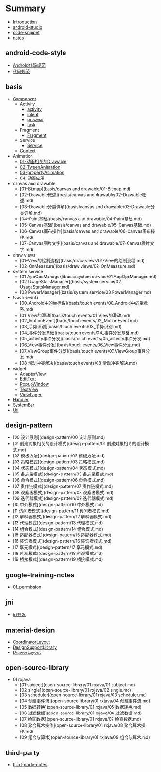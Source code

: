 # Summary

* [Introduction](README.md)
* [android-studio](android-studio.md)
* [code-snippet](code-snippet.md)
* [notes](notes.md)

## android-code-style

* [Android代码规范](android-code-style/Android代码规范.md)
* [代码规范](android-code-style/代码规范.md)

## basis

* [Component](basis/component.md)
  * Activity
    * [activity](basis/component/activity/activity.md)
    * [intent](basis/component/activity/intent.md)
    * [process](basis/component/activity/process.md)
    * [task](basis/component/activity/task.md)
  * Fragment
    * [Fragment](basis/component/fragment/Fragment.md)
  * Service
    * [Service](basis/component/service/service.md)
  * [Context](basis/component/Context.md)
* Animation
  * [01-动画相关的Drawable](basis/animation/01-动画相关的Drawable.md)
  * [02-TweenAnimation](basis/animation/02-TweenAnimation.md)
  * [03-propertyAnimation](basis/animation/03-propertyAnimation.md)
  * [04-动画应用](basis/animation/04-动画应用.md)
* canvas and drawable
  * [01-Bitmap](basis/canvas and drawable/01-Bitmap.md)
  * [02-Drawable概述](basis/canvas and drawable/02-Drawable概述.md)
  * [03-Drawable分类详解](basis/canvas and drawable/03-Drawable分类详解.md)
  * [04-Paint基础](basis/canvas and drawable/04-Paint基础.md)
  * [05-Canvas基础](basis/canvas and drawable/05-Canvas基础.md)
  * [06-Canvas画布操作](basis/canvas and drawable/06-Canvas画布操作.md)
  * [07-Canvas图片文字](basis/canvas and drawable/07-Canvas图片文字.md)
* draw views
  * [01-View的绘制流程](basis/draw views/01-View的绘制流程.md)
  * [02-OnMeassure](basis/draw views/02-OnMeassure.md)
* system service
  * [01 AppOpsManager](basis/system service/01 AppOpsManager.md)
  * [02 UsageStatsManager](basis/system service/02 UsageStatsManager.md)
  * [03 PowerManager](basis/system service/03 PowerManager.md)
* touch events
  * [00\_Android中的坐标系](basis/touch events/00_Android中的坐标系.md)
  * [01\_View的滑动](basis/touch events/01_View的滑动.md)
  * [02\_MotionEvent](basis/touch events/02_MotionEvent.md)
  * [03\_手势识别](basis/touch events/03_手势识别.md)
  * [04\_事件分发基础](basis/touch events/04_事件分发基础.md)
  * [05\_activity事件分发](basis/touch events/05_activity事件分发.md)
  * [06\_View事件分发](basis/touch events/06_View事件分发.md)
  * [07\_ViewGroup事件分发](basis/touch events/07_ViewGroup事件分发.md)
  * [08 滑动冲突解决](basis/touch events/08 滑动冲突解决.md)
* widget
  * [AdapterView](basis/widget/AdapterView.md)
  * [EditText](basis/widget/EditText.md)
  * [PopupWindow](basis/widget/PopupWindow.md)
  * [TextView](basis/widget/TextView.md)
  * [ViewPager](basis/widget/ViewPager.md)
* [Handler](basis/Handler.md)
* [SystemBar](basis/SystemBar.md)
* [Uri](basis/Uri.md)

## design-pattern

* [00 设计原则](design-pattern/00 设计原则.md)
* [01 创建对象相关的设计模式](design-pattern/01 创建对象相关的设计模式.md)
* [02 模板方法](design-pattern/02 模板方法.md)
* [03 策略模式](design-pattern/03 策略模式.md)
* [04 状态模式](design-pattern/04 状态模式.md)
* [05 备忘录模式](design-pattern/05 备忘录模式.md)
* [06 命令模式](design-pattern/06 命令模式.md)
* [07 责作链模式](design-pattern/07 责作链模式.md)
* [08 观察者模式](design-pattern/08 观察者模式.md)
* [09 迭代器模式](design-pattern/09 迭代器模式.md)
* [10 中介模式](design-pattern/10 中介模式.md)
* [11 访问者模式](design-pattern/11 访问者模式.md)
* [12 解释器模式](design-pattern/12 解释器模式.md)
* [13 代理模式](design-pattern/13 代理模式.md)
* [14 组合模式](design-pattern/14 组合模式.md)
* [15 适配器模式](design-pattern/15 适配器模式.md)
* [16 装饰者模式](design-pattern/16 装饰者模式.md)
* [17 享元模式](design-pattern/17 享元模式.md)
* [18 外观模式](design-pattern/18 外观模式.md)
* [19 桥接模式](design-pattern/19 桥接模式.md)

## google-training-notes

* [01\_permission](google-training-notes/01_permission.md)

## jni

* [jni开发](jni/Jni开发.md)

## material-design

* [CoordinatorLayout](material-design/CoordinatorLayout.md)
* [DesignSupportLibrary](material-design/DesignSupportLibrary.md)
* [DrawerLayout](material-design/DrawerLayout.md)

## open-source-library

* 01 rxjava
  * [01 subject](open-source-library/01 rxjava/01 subject.md)
  * [02 single](open-source-library/01 rxjava/02 single.md)
  * [03 scheduler](open-source-library/01 rxjava/03 scheduler.md)
  * [04 创建事件流](open-source-library/01 rxjava/04 创建事件流.md)
  * [05 数据转换](open-source-library/01 rxjava/05 数据转换.md)
  * [06 过滤数据](open-source-library/01 rxjava/06 过滤数据.md)
  * [07 检查数据](open-source-library/01 rxjava/07 检查数据.md)
  * [08 聚合算术操作](open-source-library/01 rxjava/08 聚合算术操作.md)
  * [09 组合与算术](open-source-library/01 rxjava/09 组合与算术.md)

## third-party

* [third-party-notes](third-party/third-party-notes.md)

